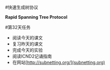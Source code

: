 #快速生成树协议

**Rapid Spanning Tree Protocol**

#第32天任务

+ 阅读今天的课文
+ 复习昨天的课文
+ 完成今天的实验
+ 阅读ICND2记诵指南
+ 在网站[http://subnetting.org/](subnetting.org)
